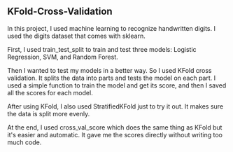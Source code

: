 ## KFold-Cross-Validation

In this project, I used machine learning to recognize handwritten digits. I used the digits dataset that comes with sklearn.

First, I used train_test_split to train and test three models: Logistic Regression, SVM, and Random Forest.

Then I wanted to test my models in a better way. So I used KFold cross validation. It splits the data into parts and tests the model on each part. I used a simple function to train the model and get its score, and then I saved all the scores for each model.

After using KFold, I also used StratifiedKFold just to try it out. It makes sure the data is split more evenly.

At the end, I used cross_val_score which does the same thing as KFold but it's easier and automatic. It gave me the scores directly without writing too much code.
